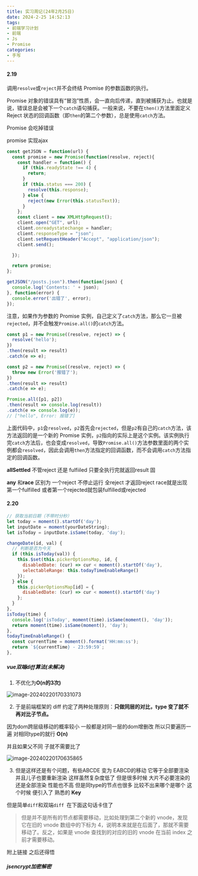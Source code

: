 ```yaml
---
title: 实习周记(24年2月25日)
date: 2024-2-25 14:52:13
tags:
- 前端学习计划
- 前端
- Js
- Promise
categories: 
- 手写
---
```


#### 2.19

调用`resolve`或`reject`并不会终结 Promise 的参数函数的执行。

Promise 对象的错误具有“冒泡”性质，会一直向后传递，直到被捕获为止。也就是说，错误总是会被下一个`catch`语句捕获。一般来说，不要在`then()`方法里面定义 Reject 状态的回调函数（即`then`的第二个参数），总是使用`catch`方法。

Promise 会吃掉错误

promise 实现ajax 

```javascript
const getJSON = function(url) {
  const promise = new Promise(function(resolve, reject){
    const handler = function() {
      if (this.readyState !== 4) {
        return;
      }
      if (this.status === 200) {
        resolve(this.response);
      } else {
        reject(new Error(this.statusText));
      }
    };
    const client = new XMLHttpRequest();
    client.open("GET", url);
    client.onreadystatechange = handler;
    client.responseType = "json";
    client.setRequestHeader("Accept", "application/json");
    client.send();

  });

  return promise;
};

getJSON("/posts.json").then(function(json) {
  console.log('Contents: ' + json);
}, function(error) {
  console.error('出错了', error);
});
```

注意，如果作为参数的 Promise 实例，自己定义了`catch`方法，那么它一旦被`rejected`，并不会触发`Promise.all()`的`catch`方法。

```javascript
const p1 = new Promise((resolve, reject) => {
  resolve('hello');
})
.then(result => result)
.catch(e => e);

const p2 = new Promise((resolve, reject) => {
  throw new Error('报错了');
})
.then(result => result)
.catch(e => e);

Promise.all([p1, p2])
.then(result => console.log(result))
.catch(e => console.log(e));
// ["hello", Error: 报错了]
```

上面代码中，`p1`会`resolved`，`p2`首先会`rejected`，但是`p2`有自己的`catch`方法，该方法返回的是一个新的 Promise 实例，`p2`指向的实际上是这个实例。该实例执行完`catch`方法后，也会变成`resolved`，导致`Promise.all()`方法参数里面的两个实例都会`resolved`，因此会调用`then`方法指定的回调函数，而不会调用`catch`方法指定的回调函数。

**allSettled** 不管reject 还是 fulfiiled 只要全执行完就返回result 固

**any** 和**race** 区别为 一个reject 不停止运行 全reject 才返回reject race就是出现第一个fulfilled 或者第一个rejected就包装fulfilled或rejected

#### 2.20

```javascript
// 获取当前日期（不带时分秒）
let today = moment().startOf('day');
let inputDate = moment(yourDateString);
let isToday = inputDate.isSame(today, 'day');
```

```js
changeDate(id, val) {
  // 判断是否为今天
  if (this.isToday(val)) {
    this.$set(this.pickerOptionsMap, id, {
      disabledDate: (cur) => cur < moment().startOf('day'),
      selectableRange: this.todayTimeEnableRange()
    });
  } else {
    this.pickerOptionsMap[id] = {
      disabledDate: (cur) => cur < moment().startOf('day')
    };
  }
},
isToday(time) {
  console.log('isToday', moment(time).isSame(moment(), 'day'));
  return moment(time).isSame(moment(), 'day');
},
todayTimeEnableRange() {
  const currentTime = moment().format('HH:mm:ss');
  return `${currentTime} - 23:59:59`;
},
```

##### vue双端diff算法(未解决)

1. 不优化为**O(n的3次)**

![image-20240220170331073](https://36038098-1323630637.cos.ap-nanjing.myqcloud.com/images/image-20240220170331073.png)

2. 于是前端框架的 diff 约定了两种处理原则：**只做同层的对比，type 变了就不再对比子节点。**

因为dom跨层级移动的概率较小 一般都是对同一层的dom增删改 所以只要遍历一遍 对相同type的就行 **O(n)**

并且如果父不同 子就不需要比了

![image-20240220170635865](https://36038098-1323630637.cos.ap-nanjing.myqcloud.com/images/image-20240220170635865.png)

3. 但是这样还是有个问题，有些ABCDE 变为 EABCD的移动 它等于全部要渲染 并且儿子也要重新渲染 这样虽然复杂度低了 但是很多时候 大片不必要渲染的还是全部渲染 性能也不高 但是同type的节点也很多 比较不出来哪个是哪个 这个时候 便引入了 熟悉的 **Key** 

但是简单`diff`和双端`diff `在下面这句话卡住了

> 但是并不是所有的节点都需要移动，比如处理到第二个新的 vnode，发现它在旧的 vnode 数组中的下标为 4，说明本来就是在后面了，那就不需要移动了。反之，如果是 vnode 查找到的对应的旧的 vnode 在当前 index 之前才需要移动。

附上链接 之后还得悟

[双端diff]: https://juejin.cn/post/7114177684434845727

##### jsencrypt加密解密